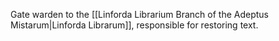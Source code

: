 Gate warden to the [[Linforda Librarium Branch of the Adeptus Mistarum|Linforda Librarum]], responsible for restoring text.